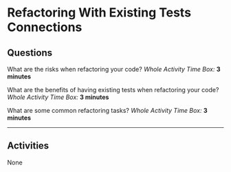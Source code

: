 # Refactoring With Existing Tests Connections

## Questions

What are the risks when refactoring your code?
*Whole Activity Time Box:* **3 minutes**

What are the benefits of having existing tests when refactoring your code?
*Whole Activity Time Box:* **3 minutes**

What are some common refactoring tasks?
*Whole Activity Time Box:* **3 minutes**

---

## Activities

None
